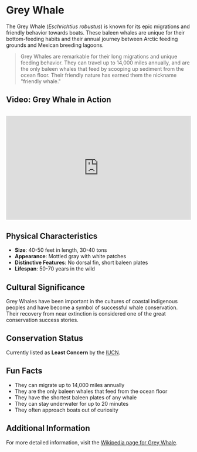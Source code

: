 # Grey Whale

The Grey Whale (*Eschrichtius robustus*) is known for its epic migrations and friendly behavior towards boats. These baleen whales are unique for their bottom-feeding habits and their annual journey between Arctic feeding grounds and Mexican breeding lagoons.

> Grey Whales are remarkable for their long migrations and unique feeding behavior. They can travel up to 14,000 miles annually, and are the only baleen whales that feed by scooping up sediment from the ocean floor. Their friendly nature has earned them the nickname "friendly whale."

## Video: Grey Whale in Action
<div class="video-container" style="position: relative; padding-bottom: 56.25%; height: 0; overflow: hidden; max-width: 100%; margin: 2rem 0;">
    <iframe style="position: absolute; top: 0; left: 0; width: 100%; height: 100%;" 
            src="https://www.youtube.com/embed/8X7U9qXzqXc" 
            title="Grey Whale in Action" 
            frameborder="0" 
            allow="accelerometer; autoplay; clipboard-write; encrypted-media; gyroscope; picture-in-picture" 
            allowfullscreen>
    </iframe>
</div>

## Physical Characteristics

- **Size**: 40-50 feet in length, 30-40 tons
- **Appearance**: Mottled gray with white patches
- **Distinctive Features**: No dorsal fin, short baleen plates
- **Lifespan**: 50-70 years in the wild

## Cultural Significance
Grey Whales have been important in the cultures of coastal indigenous peoples and have become a symbol of successful whale conservation. Their recovery from near extinction is considered one of the great conservation success stories.

## Conservation Status
Currently listed as **Least Concern** by the [IUCN](https://www.iucnredlist.org/species/8097/50353881).

## Fun Facts
- They can migrate up to 14,000 miles annually
- They are the only baleen whales that feed from the ocean floor
- They have the shortest baleen plates of any whale
- They can stay underwater for up to 20 minutes
- They often approach boats out of curiosity

## Additional Information
For more detailed information, visit the [Wikipedia page for Grey Whale](https://en.wikipedia.org/wiki/Gray_whale). 